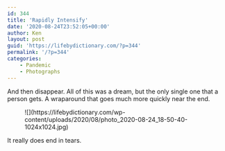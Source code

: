 ```yaml
---
id: 344
title: 'Rapidly Intensify'
date: '2020-08-24T23:52:05+00:00'
author: Ken
layout: post
guid: 'https://lifebydictionary.com/?p=344'
permalink: '/?p=344'
categories:
    - Pandemic
    - Photographs
---
```


And then disappear. All of this was a dream, but the only single one that a person gets. A wraparound that goes much more quickly near the end.

<figure class="wp-block-image size-large is-style-rounded">![](https://lifebydictionary.com/wp-content/uploads/2020/08/photo_2020-08-24_18-50-40-1024x1024.jpg)</figure>It really does end in tears.